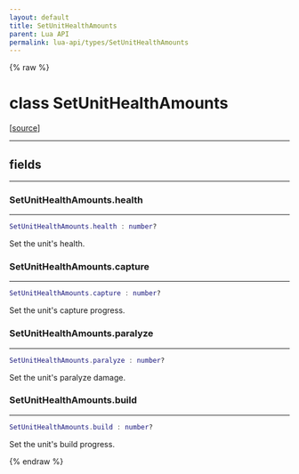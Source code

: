 ```yaml
---
layout: default
title: SetUnitHealthAmounts
parent: Lua API
permalink: lua-api/types/SetUnitHealthAmounts
---
```


{% raw %}

# class SetUnitHealthAmounts





[<a href="https://github.com/rhys-vdw/RecoilEngine/blob/39a0440f8b3d03a340a3db9cfeb2e589c3e7d595/rts/Lua/LuaSyncedCtrl.cpp#L2111-L2117" target="_blank">source</a>]







---



## fields
---

### SetUnitHealthAmounts.health
---
```lua
SetUnitHealthAmounts.health : number?
```



Set the unit's health.








### SetUnitHealthAmounts.capture
---
```lua
SetUnitHealthAmounts.capture : number?
```



Set the unit's capture progress.








### SetUnitHealthAmounts.paralyze
---
```lua
SetUnitHealthAmounts.paralyze : number?
```



Set the unit's paralyze damage.








### SetUnitHealthAmounts.build
---
```lua
SetUnitHealthAmounts.build : number?
```



Set the unit's build progress.










{% endraw %}